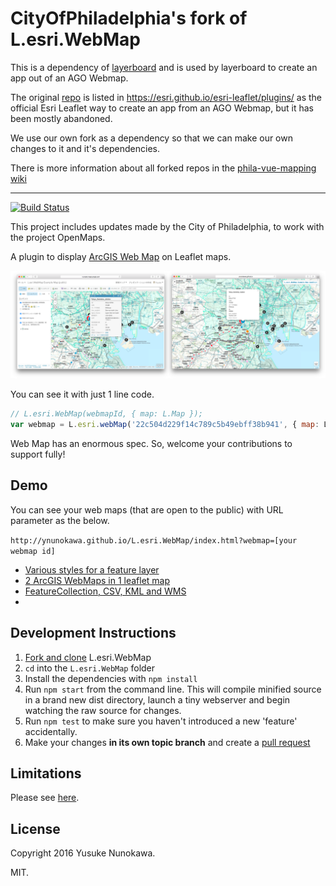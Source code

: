 # CityOfPhiladelphia's fork of L.esri.WebMap

This is a dependency of [layerboard](https://github.com/CityOfPhiladelphia/layerboard)
and is used by layerboard to create an app out of an AGO Webmap.

The original [repo](https://github.com/ynunokawa/L.esri.WebMap) is listed in https://esri.github.io/esri-leaflet/plugins/
as the official Esri Leaflet way to create an app from an AGO Webmap, but it has been mostly abandoned.

We use our own fork as a dependency so that we can make our own changes to it and it's dependencies.

There is more information about all forked repos in the [phila-vue-mapping wiki](https://github.com/CityOfPhiladelphia/phila-vue-mapping/wiki/ForkedDependencies)



-----------------------------------------------------------------------------

[![Build Status](https://travis-ci.org/ynunokawa/L.esri.WebMap.svg?branch=master)](https://travis-ci.org/ynunokawa/L.esri.WebMap)

This project includes updates made by the City of Philadelphia, to work with the project OpenMaps.

A plugin to display [ArcGIS Web Map](http://doc.arcgis.com/en/arcgis-online/reference/what-is-web-map.htm) on Leaflet maps.

![](images/esri-leaflet-webmap.png)

You can see it with just 1 line code.

```JavaScript
// L.esri.WebMap(webmapId, { map: L.Map });
var webmap = L.esri.webMap('22c504d229f14c789c5b49ebff38b941', { map: L.map('map') });
```

Web Map has an enormous spec. So, welcome your contributions to support fully!

## Demo

You can see your web maps (that are open to the public) with URL parameter as the below.

`http://ynunokawa.github.io/L.esri.WebMap/index.html?webmap=[your webmap id]`

* [Various styles for a feature layer](http://ynunokawa.github.io/L.esri.WebMap/index.html?webmap=722f3d8ed5e94babbe78c8236a28b42e)
* [2 ArcGIS WebMaps in 1 leaflet map](http://ynunokawa.github.io/L.esri.WebMap/examples/two-in-one.html)
* [FeatureCollection, CSV, KML and WMS](http://ynunokawa.github.io/L.esri.WebMap/examples/featurecollection.html)
* []()

## Development Instructions

1. [Fork and clone](https://help.github.com/articles/fork-a-repo/) L.esri.WebMap
2. `cd` into the `L.esri.WebMap` folder
3. Install the dependencies with `npm install`
4. Run `npm start` from the command line. This will compile minified source in a brand new dist directory, launch a tiny webserver and begin watching the raw source for changes.
5. Run `npm test` to make sure you haven't introduced a new 'feature' accidentally.
6. Make your changes **in its own topic branch** and create a [pull request](https://help.github.com/articles/creating-a-pull-request/)

## Limitations

Please see [here](https://github.com/ynunokawa/L.esri.WebMap/wiki/Supported-Features).

## License
Copyright 2016 Yusuke Nunokawa.

MIT.
